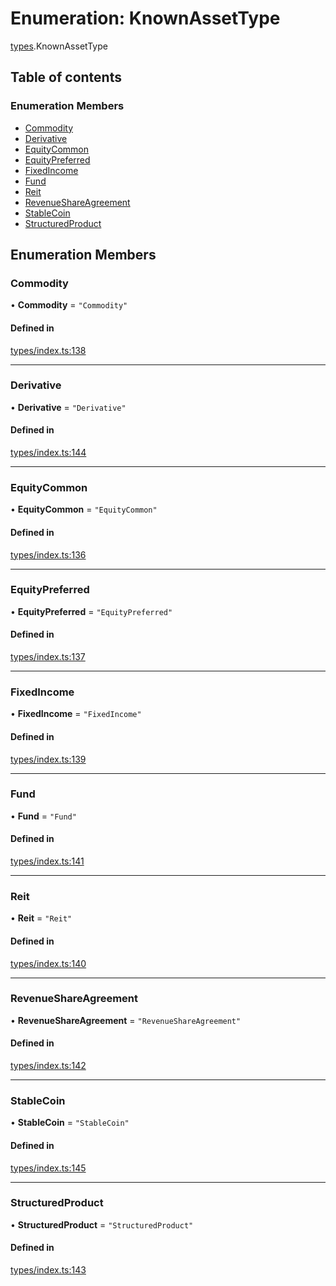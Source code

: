 # Enumeration: KnownAssetType

[types](../wiki/types).KnownAssetType

## Table of contents

### Enumeration Members

- [Commodity](../wiki/types.KnownAssetType#commodity)
- [Derivative](../wiki/types.KnownAssetType#derivative)
- [EquityCommon](../wiki/types.KnownAssetType#equitycommon)
- [EquityPreferred](../wiki/types.KnownAssetType#equitypreferred)
- [FixedIncome](../wiki/types.KnownAssetType#fixedincome)
- [Fund](../wiki/types.KnownAssetType#fund)
- [Reit](../wiki/types.KnownAssetType#reit)
- [RevenueShareAgreement](../wiki/types.KnownAssetType#revenueshareagreement)
- [StableCoin](../wiki/types.KnownAssetType#stablecoin)
- [StructuredProduct](../wiki/types.KnownAssetType#structuredproduct)

## Enumeration Members

### Commodity

• **Commodity** = ``"Commodity"``

#### Defined in

[types/index.ts:138](https://github.com/PolymathNetwork/polymesh-sdk/blob/c37bc05d/src/types/index.ts#L138)

___

### Derivative

• **Derivative** = ``"Derivative"``

#### Defined in

[types/index.ts:144](https://github.com/PolymathNetwork/polymesh-sdk/blob/c37bc05d/src/types/index.ts#L144)

___

### EquityCommon

• **EquityCommon** = ``"EquityCommon"``

#### Defined in

[types/index.ts:136](https://github.com/PolymathNetwork/polymesh-sdk/blob/c37bc05d/src/types/index.ts#L136)

___

### EquityPreferred

• **EquityPreferred** = ``"EquityPreferred"``

#### Defined in

[types/index.ts:137](https://github.com/PolymathNetwork/polymesh-sdk/blob/c37bc05d/src/types/index.ts#L137)

___

### FixedIncome

• **FixedIncome** = ``"FixedIncome"``

#### Defined in

[types/index.ts:139](https://github.com/PolymathNetwork/polymesh-sdk/blob/c37bc05d/src/types/index.ts#L139)

___

### Fund

• **Fund** = ``"Fund"``

#### Defined in

[types/index.ts:141](https://github.com/PolymathNetwork/polymesh-sdk/blob/c37bc05d/src/types/index.ts#L141)

___

### Reit

• **Reit** = ``"Reit"``

#### Defined in

[types/index.ts:140](https://github.com/PolymathNetwork/polymesh-sdk/blob/c37bc05d/src/types/index.ts#L140)

___

### RevenueShareAgreement

• **RevenueShareAgreement** = ``"RevenueShareAgreement"``

#### Defined in

[types/index.ts:142](https://github.com/PolymathNetwork/polymesh-sdk/blob/c37bc05d/src/types/index.ts#L142)

___

### StableCoin

• **StableCoin** = ``"StableCoin"``

#### Defined in

[types/index.ts:145](https://github.com/PolymathNetwork/polymesh-sdk/blob/c37bc05d/src/types/index.ts#L145)

___

### StructuredProduct

• **StructuredProduct** = ``"StructuredProduct"``

#### Defined in

[types/index.ts:143](https://github.com/PolymathNetwork/polymesh-sdk/blob/c37bc05d/src/types/index.ts#L143)
